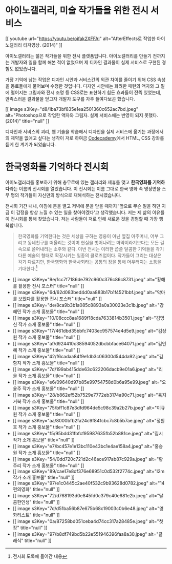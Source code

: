 # 아이노갤러리, 미술 작가들을 위한 전시 서비스

[[ youtube url="https://youtu.be/oifak2XFFAI" alt="AfterEffects로 작업한 아이노갤러리 티저영상. (2014)" ]]

아이노갤러리는 젊은 작가들을 위한 전시 플랫폼입니다. 아이노갤러리를 만들기 전까지는 개발자와 일을 함께 해본 적이 없었으며 제 디자인 결과물이 실제 서비스로 구현된 경험도 없었습니다.

가장 기억에 남는 작업은 디자인 시안과 서비스간의 외관 차이를 줄이기 위해 CSS 속성을 동료들에게 물어보며 수정한 것입니다. 디자인 시안에는 화려한 패턴의 액자와 그 밑에 떨어지는 그림자와 전시 조명 등 CSS로는 표현하기 힘든 효과들이 잔뜩 있었는데, 만족스러운 결과물을 얻고자 개발자 도구를 자주 들여다보곤 했습니다.

[[ image s3Key="d8/1ba73bf835e1ea2501360c652ac7bd.jpeg" alt="Photoshop으로 작업한 액자와 그림자. 실제 서비스에는 반영이 되지 못했다. (2014)" title="null" ]]

디자인과 서비스의 괴리, 웹 기술을 학습해서 디자인을 실제 서비스에 옮기는 과정에서의 제약을 없애고 싶다는 생각이 저로 하여금 [Codecademy](https://www.codecademy.com/)에서 HTML, CSS 강좌를 듣게 한 계기가 되었습니다.

# 한국영화를 기억하다 전시회

아이노갤러리를 홍보하기 위해 충무로에 있는 갤러리와 제휴를 맺고 **한국영화를 기억하다**라는 이름의 전시회를 열었습니다. 이 전시회는 이름 그대로 한국 영화 속 명장면을 스무 명의 작가들이 자신만의 방식으로 재해석하는 전시였습니다.

전시회 기간 내내, 아침에 문을 열고 저녁에 문을 닫을 때까지 '앞으로 무슨 일을 하던 지금 이 감정을 항상 느낄 수 있는 일을 찾아야겠다'고 생각했습니다. 저는 제 삶의 이유를 이 전시회를 통해 찾았습니다. 저는 사람들이 저로 인해 새로운 것을 경험할 때 가장 행복합니다.

> 한국영화를 기억한다는 것은
> 세상을 구하는 영웅이 아닌
> 옆집 아주머니, 어부 그리고 동네친구를 떠올리는 것이며
> 현실을 벗어나려는 마약이라기보다는 모든 걸 속으로 쓸어내리는 소주와 같다.
> 이번 전시는 이러한 씁쓸 달콤한 기억들을
> 각기 다른 예술의 형태로 확장시키는 일종의 클로즈업이다.
> 작가들이 그리는 대상은 각기 다르지만,
> 한국영화와 한국사회라는 공통의 장을 통해 어우러지는 소틍을 기대한다.[^1]

[^1]: 전시회 도록에 들어간 내용

- [[ image s3Key="9e/1cc7f7186de792c960c376c86c8731.jpeg" alt="황해를 활용한 전시 포스터" title="null" ]]
- [[ image s3Key="6d/62d083bed4d0aa883b17b1f4521bbf.jpeg" alt="악마를 보았다를 활용한 전시 포스터" title="null" ]]
- [[ image s3Key="de/8ca9b3b1a085c8893a0a30023e3c1b.jpeg" alt="강혜민 작가 소개 홍보물" title="null" ]]
- [[ image s3Key="10/08ccc8aa1689f18cda7633814b3501.jpeg" alt="김명신 작가 소개 홍보물" title="null" ]]
- [[ image s3Key="17/461dbd35bbfc7403ec957574e4d5e9.jpeg" alt="김상원 작가 소개 홍보물" title="null" ]]
- [[ image s3Key="af/d924410c38594052dbcbbface64071.jpeg" alt="김인혜 작가 소개 홍보물" title="null" ]]
- [[ image s3Key="42/f6cadaa84f9e1db3c06300d544da92.jpeg" alt="김함지 작가 소개 홍보물" title="null" ]]
- [[ image s3Key="7d/199ab415dde63c622206dacb9e01a6.jpeg" alt="리을 작가 소개 홍보물" title="null" ]]
- [[ image s3Key="e6/09640d97b85e99754758d0b6a95e99.jpeg" alt="오윤주 작가 소개 홍보물" title="null" ]]
- [[ image s3Key="28/b862ef52b7529e7772eb3174a90c71.jpeg" alt="육지거북 작가 소개 홍보물" title="null" ]]
- [[ image s3Key="75/bff1c87e3dfd964de5c98c39a2b27b.jpeg" alt="이규원 작가 소개 홍보물" title="null" ]]
- [[ image s3Key="aa/8000bfb2fa24c9f841cbc7c8b5b7ae.jpeg" alt="정원호 작가 소개 홍보물" title="null" ]]
- [[ image s3Key="f5/95bdd31fbfcf95987635fb52b881ce.jpeg" alt="집시 작가 소개 홍보물" title="null" ]]
- [[ image s3Key="e7/bc457e1e13bc110e43bc1e4ae158a4.jpeg" alt="홍승원 작가 소개 홍보물" title="null" ]]
- [[ image s3Key="54/0dd720c721d2c46ace917ab87c929a.jpeg" alt="황주리 작가 소개 홍보물" title="null" ]]
- [[ image s3Key="89/cae17e8df376e68951c0d532f2774c.jpeg" alt="l2m 작가 소개 홍보물" title="null" ]]
- [[ image s3Key="97/e1c0445c2ae40f532c9b93628d0782.jpeg" alt="14편의영화" title="null" ]]
- [[ image s3Key="72/d768193d0e845fd0c379c40e681e2b.jpeg" alt="달콤한인생" title="null" ]]
- [[ image s3Key="7d/d51ba56b87e675b68c19003c0b6e48.jpeg" alt="영화리스트" title="null" ]]
- [[ image s3Key="0a/87258bd051ceba4d74cc317a28485e.jpeg" alt="첫장" title="null" ]]
- [[ image s3Key="97/b8df749bd5b22e551946396faa8a30.jpeg" alt="클래식" title="null" ]]
